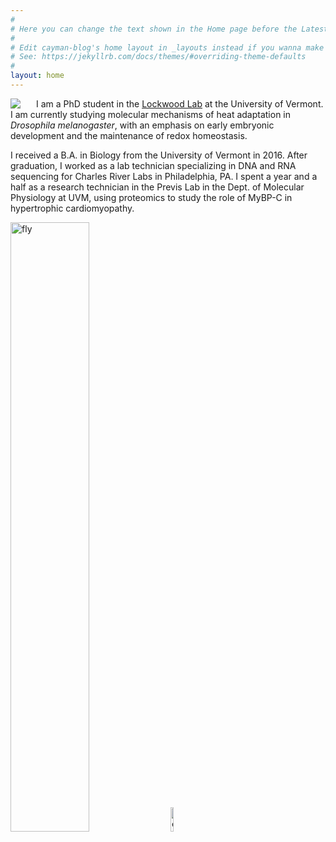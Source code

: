 ```yaml
---
#
# Here you can change the text shown in the Home page before the Latest Posts section.
#
# Edit cayman-blog's home layout in _layouts instead if you wanna make some changes
# See: https://jekyllrb.com/docs/themes/#overriding-theme-defaults
#
layout: home
---
```


<img style="float: left; padding-right: 25px;" src="https://avatars1.githubusercontent.com/u/46583297?s=400&u=6b21ff0e8eef76f218073d585cea45a254af0c65&v=4">

I am a PhD student in the  [Lockwood Lab](https://lockwoodlab.weebly.com/) at the University of Vermont. I am currently studying molecular mechanisms of heat adaptation in _Drosophila melanogaster_, with an emphasis on early embryonic development and the maintenance of redox homeostasis.

I received a B.A. in Biology from the University of Vermont in 2016. After graduation, I worked as a lab technician specializing in DNA and RNA sequencing for Charles River Labs in Philadelphia, PA. I spent a year and a half as a research technician in the Previs Lab in the Dept. of Molecular Physiology at UVM, using proteomics to study the role of MyBP-C in hypertrophic cardiomyopathy.

<div class="row">
    <img src="https://tsoleary.github.io/images/dmel_adult.png" alt="fly" style="width:50%">
    <img src="https://tsoleary.github.io/images/embryo.png" alt="embryo" style="width:10%">
</div>
